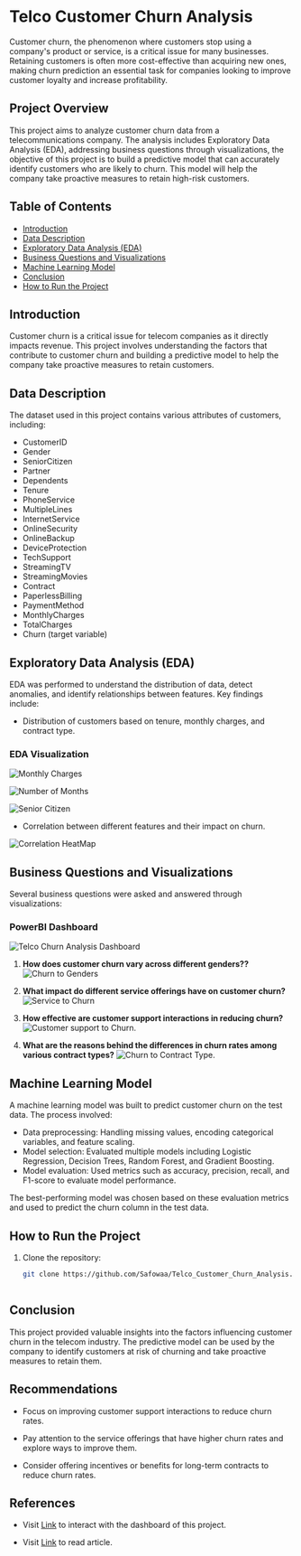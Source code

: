   # Telco Customer Churn Analysis
Customer churn, the phenomenon where customers stop using a company's product or service, is a critical issue for many businesses. Retaining customers is often more cost-effective than acquiring new ones, making churn prediction an essential task for companies looking to improve customer loyalty and increase profitability.



## Project Overview

This project aims to analyze customer churn data from a telecommunications company. The analysis includes Exploratory Data Analysis (EDA), addressing business questions through visualizations, the objective of this project is to build a predictive model that can accurately identify customers who are likely to churn. This model will help the company take proactive measures to retain high-risk customers.

## Table of Contents

- [Introduction](#introduction)
- [Data Description](#data-description)
- [Exploratory Data Analysis (EDA)](#exploratory-data-analysis-eda)
- [Business Questions and Visualizations](#business-questions-and-visualizations)
- [Machine Learning Model](#machine-learning-model)
- [Conclusion](#conclusion)
- [How to Run the Project](#how-to-run-the-project)

## Introduction

Customer churn is a critical issue for telecom companies as it directly impacts revenue. This project involves understanding the factors that contribute to customer churn and building a predictive model to help the company take proactive measures to retain customers.

## Data Description

The dataset used in this project contains various attributes of customers, including:

- CustomerID
- Gender
- SeniorCitizen
- Partner
- Dependents
- Tenure
- PhoneService
- MultipleLines
- InternetService
- OnlineSecurity
- OnlineBackup
- DeviceProtection
- TechSupport
- StreamingTV
- StreamingMovies
- Contract
- PaperlessBilling
- PaymentMethod
- MonthlyCharges
- TotalCharges
- Churn (target variable)

## Exploratory Data Analysis (EDA)

EDA was performed to understand the distribution of data, detect anomalies, and identify relationships between features. Key findings include:

- Distribution of customers based on tenure, monthly charges, and contract type.
### EDA Visualization
![Monthly Charges](Visuals\EDA-monthlyCharges.png)

![Number of Months](Visuals\EDA-tenure.png)

![Senior Citizen](Visuals\EDA-senior.png)

- Correlation between different features and their impact on churn.

![Correlation HeatMap](Visuals\EDA-correlation.png)

## Business Questions and Visualizations

Several business questions were asked and answered through visualizations:

### PowerBI Dashboard 
![Telco Churn Analysis Dashboard](Visuals\Dashboard.png)

1. **How does customer churn vary across different genders??**
   ![Churn to Genders](Visuals\Churn_to_Genders.png)
   
2. **What impact do different service offerings have on customer churn?**
   ![Service to Churn](Visuals\Service_to_Churn.png)
   
3. **How effective are customer support interactions in reducing churn?**
   ![Customer support to Churn](Visuals\Customer_support_to_Churn.png).

4. **What are the reasons behind the differences in churn rates among various contract types?**
   ![Churn to Contract Type](Visuals\Churn_to_Contract_Type.png).
## Machine Learning Model

A machine learning model was built to predict customer churn on the test data. The process involved:

- Data preprocessing: Handling missing values, encoding categorical variables, and feature scaling.
- Model selection: Evaluated multiple models including Logistic Regression, Decision Trees, Random Forest, and Gradient Boosting.
- Model evaluation: Used metrics such as accuracy, precision, recall, and F1-score to evaluate model performance.

The best-performing model was chosen based on these evaluation metrics and used to predict the churn column in the test data.

## How to Run the Project

1. Clone the repository:
   ```bash
   git clone https://github.com/Safowaa/Telco_Customer_Churn_Analysis.git



## Conclusion

This project provided valuable insights into the factors influencing customer churn in the telecom industry. The predictive model can be used by the company to identify customers at risk of churning and take proactive measures to retain them.

## Recommendations

- Focus on improving customer support interactions to reduce churn rates.

- Pay attention to the service offerings that have higher churn rates and explore ways to improve them.

- Consider offering incentives or benefits for long-term contracts to reduce churn rates.

## References

- Visit [Link](https://app.powerbi.com/groups/me/reports/a814a603-ddbe-4f36-8c6e-674ecd59f05b/ReportSection?experience=power-bi) to interact with the dashboard of this project.

- Visit [Link](https://medium.com/@safowaabenedicta/telco-customer-attrition-analysis-faae3476c6fb) to read article.



 
